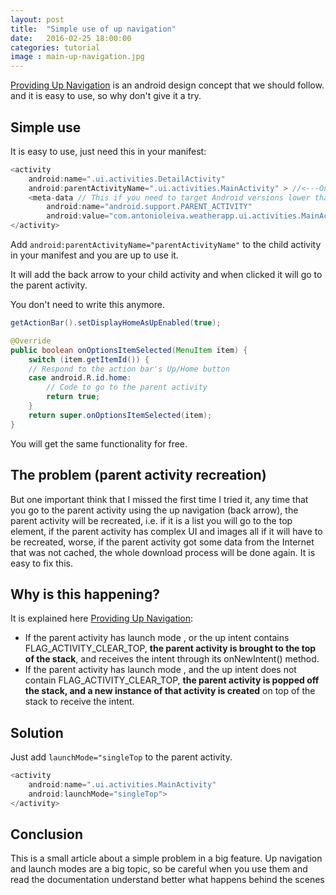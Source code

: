 ```yaml
---
layout: post
title:  "Simple use of up navigation"
date:   2016-02-25 18:00:00
categories: tutorial
image : main-up-navigation.jpg
---
```


[Providing Up Navigation](http://developer.android.com/intl/es/training/implementing-navigation/ancestral.html) is an android design concept that we should follow. and it is easy to use, so why don't give it a try.

## Simple use
It is easy to use, just  need this in your manifest:

```java
<activity
    android:name=".ui.activities.DetailActivity"
    android:parentActivityName=".ui.activities.MainActivity" > //<---Only add this
    <meta-data // This if you need to target Android versions lower than 16
        android:name="android.support.PARENT_ACTIVITY"
        android:value="com.antonioleiva.weatherapp.ui.activities.MainActivity" />
</activity>
```

Add `android:parentActivityName="parentActivityName"` to the child activity in your manifest and you are up to use it. 

It will add the back arrow to your child activity and when clicked it will go to the parent activity.

You don't need to write this anymore. 

```java
getActionBar().setDisplayHomeAsUpEnabled(true);

@Override
public boolean onOptionsItemSelected(MenuItem item) {
    switch (item.getItemId()) {
    // Respond to the action bar's Up/Home button
    case android.R.id.home:
        // Code to go to the parent activity
        return true;
    }
    return super.onOptionsItemSelected(item);
}
```

You will get the same functionality for free.

## The problem (parent activity recreation)
But one important think that I missed the first time I tried it, any time that you go to the parent activity using the up navigation (back arrow), the parent activity will be recreated, i.e. if it is a list you will go to the top element, if the parent activity has complex UI and images all if it will have to be recreated, worse, if the parent activity got some data from the Internet that was not cached, the whole download process will be done again. It is easy to fix this.

## Why is this happening?
It is explained here [Providing Up Navigation](http://developer.android.com/intl/es/training/implementing-navigation/ancestral.html):

* If the parent activity has launch mode <singleTop>, or the up intent contains FLAG_ACTIVITY_CLEAR_TOP, **the parent activity is brought to the top of the stack**, and receives the intent through its onNewIntent() method.
* If the parent activity has launch mode <standard>, and the up intent does not contain FLAG_ACTIVITY_CLEAR_TOP, **the parent activity is popped off the stack, and a new instance of that activity is created** on top of the stack to receive the intent.

## Solution
Just add `launchMode="singleTop` to the parent activity.

```java
<activity 	
	android:name=".ui.activities.MainActivity"
    android:launchMode="singleTop">
</activity>
```

## Conclusion 	
This is a small article about a simple problem in a big feature. Up navigation and launch modes are a big topic, so be careful when you use them and read the documentation understand better what happens behind the scenes